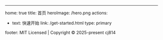 ---

home: true
title: 首页
heroImage: /hero.png
actions:

- text: 快速开始
  link: /get-started.html
  type: primary

footer: MIT Licensed | Copyright © 2025-present cj814
